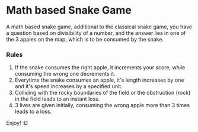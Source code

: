 # Math based Snake Game

A math based snake game, additional to the classical snake game, you have a question based on divisibility of a number, and the answer lies in one of the 3 apples on the map, which is to be consumed by the snake.  

### Rules
1. If the snake consumes the right apple, it increments your score, while consuming the wrong one decrements it.
2. Everytime the snake consumes an apple, it's length increases by one and it's speed increases by a specified unit.
3. Colliding with the rocky boundaries of the field or the obstruction (rock) in the field leads to an instant loss. 
4. 3 lives are given initially, consuming the wrong apple more than 3 times leads to a loss.

Enjoy! :D
